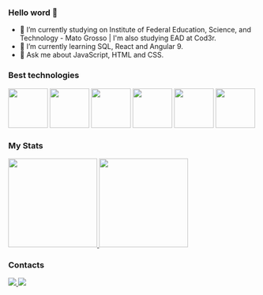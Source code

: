 ### Hello word 👋

- 🔭 I’m currently studying on Institute of Federal Education, Science, and Technology - Mato Grosso | I'm also studying EAD at Cod3r.
- 🌱 I’m currently learning SQL, React and Angular 9.
- 💬 Ask me about JavaScript, HTML and CSS.

### Best technologies

<div>
            <img src="https://cdn.jsdelivr.net/gh/devicons/devicon/icons/javascript/javascript-original.svg" width="80"/>
            <img src="https://cdn.jsdelivr.net/gh/devicons/devicon/icons/typescript/typescript-original.svg" width="80" />
            <img src="https://cdn.jsdelivr.net/gh/devicons/devicon/icons/html5/html5-original-wordmark.svg" width="80"/>
            <img src="https://cdn.jsdelivr.net/gh/devicons/devicon/icons/css3/css3-original-wordmark.svg" width="80"/>
            <img src="https://cdn.jsdelivr.net/gh/devicons/devicon/icons/mysql/mysql-plain-wordmark.svg" width="80"/>
            <img src="https://cdn.jsdelivr.net/gh/devicons/devicon/icons/react/react-original.svg" width="80"/>
</div>

### My Stats

<div>
<a href="https://github.com/EnzzoAlexandry2">
            <img height="180em" src="https://github-readme-stats.vercel.app/api/top-langs/?username=EnzzoAlexandry2&layout=compact&langs_count=7&theme=dark"/>
            <img height="180em" src="https://github-readme-stats.vercel.app/api?            username=EnzzoAlexandry2&show_icons=true&theme=dark&include_all_commits=true&count_private=true"/>
</a>
</div>

### Contacts

<div>
              <a href="https://instagram.com/onlyzzhere?igshid=OGQ5ZDc2ODk2ZA==">
                <img src="https://img.shields.io/badge/Instagram-E4405F?style=for-the-badge&logo=instagram&logoColor=white" />
              </a>
              <a href="https://www.linkedin.com/in/enzzo-alexandry/">
                <img src="https://img.shields.io/badge/LinkedIn-0077B5?style=for-the-badge&logo=linkedin&logoColor=white" />
              </a>
</div>
